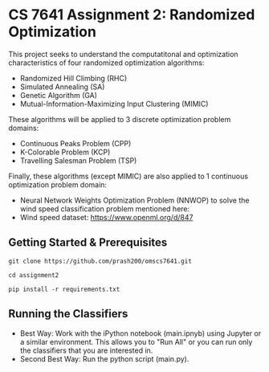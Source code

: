# CS 7641 Assignment 2: Randomized Optimization

This project seeks to understand the computatitonal and optimization characteristics of four randomized optimization algorithms:
- Randomized Hill Climbing (RHC)
- Simulated Annealing (SA)
- Genetic Algorithm (GA)
- Mutual-Information-Maximizing Input Clustering (MIMIC)

These algorithms will be applied to 3 discrete optimization problem domains:
- Continuous Peaks Problem (CPP)
- K-Colorable Problem (KCP)
- Travelling Salesman Problem (TSP)

Finally, these algorithms (except MIMIC) are also applied to 1 continuous optimization problem domain:
- Neural Network Weights Optimization Problem (NNWOP)
to solve the wind speed classification problem mentioned here:
- Wind speed dataset: https://www.openml.org/d/847

## Getting Started & Prerequisites
`git clone https://github.com/prash200/omscs7641.git`

`cd assignment2`

`pip install -r requirements.txt`

## Running the Classifiers
- Best Way: Work with the iPython notebook (main.ipnyb) using Jupyter or a similar environment. This allows you to "Run All" or you can run only the classifiers that you are interested in.
- Second Best Way: Run the python script (main.py).

